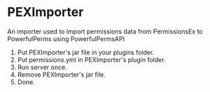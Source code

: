 # PEXImporter
An importer used to import permissions data from PermissionsEx to PowerfulPerms using PowerfulPermsAPI

1. Put PEXImporter's jar file in your plugins folder.
2. Put permissions.yml in PEXImporter's plugin folder.
3. Run server once.
4. Remove PEXImporter's jar file.
5. Done.

